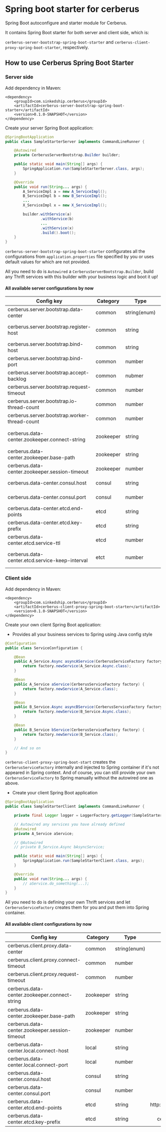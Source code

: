 # Spring boot starter for cerberus

Spring Boot autoconfigure and starter module for Cerberus.

It contains Spring Boot starter for both server and client side, which is:

```cerberus-server-bootstrap-spring-boot-starter``` and ```cerberus-client-proxy-spring-boot-starter```, respectively.

## How to use Cerberus Spring Boot Starter

### Server side

Add dependency in Maven:

```maven
<dependency>
    <groupId>com.sinkedship.cerberus</groupId>
    <artifactId>cerberus-server-bootstrap-spring-boot-starter</artifactId>
    <version>0.1.0-SNAPSHOT</version>
</dependency>
```

Create your server Spring Boot application:

```java
@SpringBootApplication
public class SampleStarterServer implements CommandLineRunner {

    @Autowired
    private CerberusServerBootstrap.Builder builder;

    public static void main(String[] args) {
        SpringApplication.run(SampleStarterServer.class, args);
    }

    @Override
    public void run(String... args) {
        A_ServiceImpl a = new A_ServiceImpl();
        B_ServiceImpl b = new B_ServiceImpl();
        ...
        X_ServiceImpl x = new X_ServiceImpl();

        builder.withService(a)
                .withService(b)
                ...
                .withService(x)
                .build().boot();
    }
}
```

```cerberus-server-bootstrap-spring-boot-starter``` configurates all the configurations from ```application.properties``` file specified by you or uses default values for which are not provided.

All you need to do is ```Autowired``` a ```CerberusServerBootstrap.Builder```, build any Thrift services with this builder with your business logic and boot it up!

#### All available server configurations by now

Config key|Category|Type|Default value|Remark
---|---|---|---:|:---
cerberus.server.bootstrap.data-center|common|string(enum)|local|Data center used by Cerberus
cerberus.server.bootstrap.register-host|common|string|an available inet IPv4 address|Host address(an external or internal address) that registered to data center
cerberus.server.bootstrap.bind-host|common|string|an available inet IPv4 address|Binding host for server
cerberus.server.bootstrap.bind-port|common|number|an available arbitrary port number|Binding port for server
cerberus.server.bootstrap.accept-backlog|common|nubmer|1024|Underlying netty accept backlog
cerberus.server.bootstrap.request-timeout|common|number|60000|Request time-out for any Thrift RPC call, measured in ***millisecond***
cerberus.server.bootstrap.io-thread-count|common|number|3|Thread counts used by underlying netty I/O event loop group
cerberus.server.bootstrap.worker-thread-count|common|number|available processors * 2|Thread counts used by underlying netty worker event loop group
cerberus.data-center.zookeeper.connect-string|zookeeper|string|localhost:2181|Connection string used to connect to Zookeeper: ***$HOST_1:$PORT_1,...,$HOST_X:$PORT_X***
cerberus.data-center.zookeeper.base-path|zookeeper|string|cerberus|Path used as 'ROOT' path in Zookeeper
cerberus.data-center.zookeeper.session-timeout|zookeeper|number|15000|Zookeeper session timeout, measured in ***millisecond***
cerberus.data-center.consul.host|consul|string|localhost|Connecting host to Consul client agent
cerberus.data-center.consul.port|consul|number|8500|Connecting port to Consul client agent
cerberus.data-center.etcd.end-points|etcd|string|http://localhost:2379|Endpoint urls to Etcd client
cerberus.data-center.etcd.key-prefix|etcd|string|cerberus/services|Keys' prefix used to register service
cerberus.data-center.etcd.service-ttl|etcd|number|5000|Service time to live in Etcd, measure in ***millisecond***
cerberus.data-center.etcd.service-keep-interval|etct|number|3000|Interval to keep service alive which should be smaller than ttl, measure in ***millisecond***

### Client side

Add dependency in Maven:

```maven
<dependency>
    <groupId>com.sinkedship.cerberus</groupId>
    <artifactId>cerberus-client-proxy-spring-boot-starter</artifactId>
    <version>0.1.0-SNAPSHOT</version>
</dependency>
```

Create your own client Spring Boot application:

* Provides all your business services to Spring using Java config style

```java
@Configuration
public class ServiceConfiguration {

    @Bean
    public A_Service.Async asyncAService(CerberusServiceFactory factory) {
        return factory.newService(A_Service.Async.class);
    }

    @Bean
    public A_Service aService(CerberusServiceFactory factory) {
        return factory.newService(A_Service.class);
    }

    @Bean
    public B_Service.Async asyncBService(CerberusServiceFactory factory) {
        return factory.newService(B_Service.Async.class);
    }

    @Bean
    public B_Service bService(CerberusServiceFactory factory) {
        return factory.newService(B_Service.class);
    }

    // And so on
}
```

```cerberus-client-proxy-spring-boot-start``` creates the ```CerberusServiceFactory``` internally and injected to Spring container if it's not appeared in Spring context. And of course, you can still provide your own ```CerberusServiceFactory``` to Spring manually without the autowired one as above.

* Create your client Spring Boot application

```java
@SpringBootApplication
public class SampleStarterClient implements CommandLineRunner {

    private final Logger logger = LoggerFactory.getLogger(SampleStarterClient.class);

    // Autowired any services you have already defined
    @Autowired
    private A_Service aService;

    // @Autowired
    // private B_Service.Async bAsyncService;

    public static void main(String[] args) {
        SpringApplication.run(SampleStarterClient.class, args);
    }

    @Override
    public void run(String... args) {
        // aService.do_something(...);
    }
}
```

All you need to do is defining your own Thrift services and let ```CerberusServiceFactory``` creates them for you and put them into Spring container.

#### All available client configurations by now

Config key|Category|Type|Default value|Remark
---|---|---|---:|:---
cerberus.client.proxy.data-center|common|string(enum)|local|Data center used by Cerberus
cerberus.client.proxy.connect-timeout|common|number|500|Connection timeout, measured in ***millisecond***
cerberus.client.proxy.request-timeout|common|number|60000|Request timeout for a Thrift RPC call, measured in ***millisecond***
cerberus.data-center.zookeeper.connect-string|zookeeper|string|localhost:2181|Connection string used to connect to Zookeeper: ***$HOST_1:$PORT_1,...,$HOST_X:$PORT_X***
cerberus.data-center.zookeeper.base-path|zookeeper|string|cerberus|Path used as 'ROOT' path in Zookeeper
cerberus.data-center.zookeeper.session-timeout|zookeeper|number|15000|Zookeeper session timeout, measured in ***millisecond***
cerberus.data-center.local.connect-host|local|string|localhost|Host used to connect to remote server in Local data center mode
cerberus.data-center.local.connect-port|local|number|0|Port used to connect to remove server in Local data center mode
cerberus.data-center.consul.host|consul|string|localhost|Connecting host to Consul client agent
cerberus.data-center.consul.port|consul|number|8500|Connecting port to Consul client agent
cerberus.data-center.etcd.end-points|etcd|string|http://localhost:2379|Endpoint urls to Etcd client
cerberus.data-center.etcd.key-prefix|etcd|string|cerberus/services|Keys' prefix used to register service
